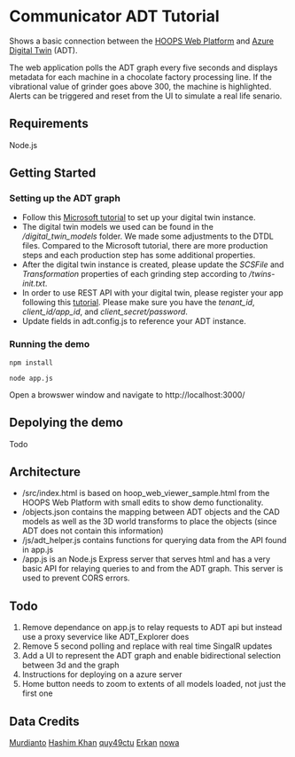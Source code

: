# Communicator ADT Tutorial
Shows a basic connection between the [HOOPS Web Platform](https://www.techsoft3d.com/products/hoops/web-platform/) and [Azure Digital Twin](https://azure.microsoft.com/en-us/services/digital-twins/) (ADT).

The web application polls the ADT graph every five seconds and displays metadata for each machine in a chocolate factory processing line. If the vibrational value of grinder goes above 300, the machine is highlighted. Alerts can be triggered and reset from the UI to simulate a real life senario.

## Requirements

Node.js

## Getting Started

### Setting up the ADT graph
* Follow this [Microsoft tutorial](https://docs.microsoft.com/en-us/learn/modules/build-azure-digital-twins-graph-for-chocolate-factory/) to set up your digital twin instance.
* The digital twin models we used can be found in the */digital_twin_models* folder. We made some adjustments to the DTDL files. Compared to the Microsoft tutorial, there are more production steps and each production step has some additional properties.
* After the digital twin instance is created, please update the *SCSFile* and *Transformation* properties of each grinding step according to */twins-init.txt*.
* In order to use REST API with your digital twin, please register your app following this [tutorial](https://docs.microsoft.com/en-us/learn/modules/ingest-data-into-azure-digital-twins/6-use-rest-apis). Please make sure you have the *tenant_id*, *client_id/app_id*, and *client_secret/password*.
* Update fields in adt.config.js to reference your ADT instance.

### Running the demo
`npm install`

`node app.js`

Open a browswer window and navigate to http://localhost:3000/

## Depolying the demo

Todo

## Architecture

* /src/index.html is based on hoop_web_viewer_sample.html from the HOOPS Web Platform with small edits to show demo functionality.
* /objects.json contains the mapping between ADT objects and the CAD models as well as the 3D world transforms to place the objects (since ADT does not contain this information)
* /js/adt_helper.js contains functions for querying data from the API found in app.js
* /app.js is an Node.js Express server that serves html and has a very basic API for relaying queries to and from the ADT graph. This server is used to prevent CORS errors. 

## Todo
1. Remove dependance on app.js to relay requests to ADT api but instead use a proxy severvice like ADT_Explorer does
2. Remove 5 second polling and replace with real time SingalR updates
3. Add a UI to represent the ADT graph and enable bidirectional selection between 3d and the graph
4. Instructions for deploying on a azure server
5. Home button needs to zoom to extents of all models loaded, not just the first one

## Data Credits
[Murdianto](https://grabcad.com/murdianto-1)
[Hashim Khan](https://grabcad.com/hashim.khan-6)
[quy49ctu](https://grabcad.com/quy49ctu-1)
[Erkan](https://grabcad.com/erkan--4)
[nowa](https://grabcad.com/nowa-1)
